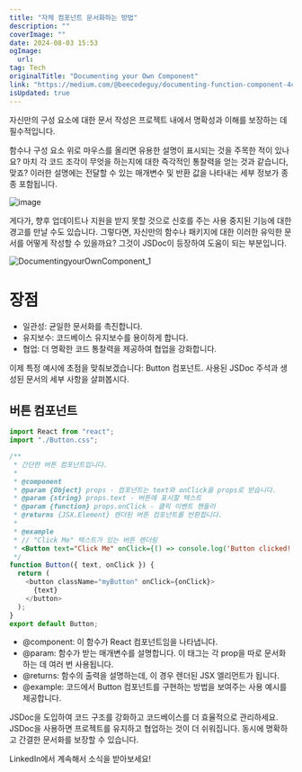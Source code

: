 ```yaml
---
title: "자체 컴포넌트 문서화하는 방법"
description: ""
coverImage: ""
date: 2024-08-03 15:53
ogImage: 
  url: 
tag: Tech
originalTitle: "Documenting your Own Component"
link: "https://medium.com/@beecodeguy/documenting-function-component-4c6088dba7d9"
isUpdated: true
---
```






자신만의 구성 요소에 대한 문서 작성은 프로젝트 내에서 명확성과 이해를 보장하는 데 필수적입니다.

함수나 구성 요소 위로 마우스를 올리면 유용한 설명이 표시되는 것을 주목한 적이 있나요? 마치 각 코드 조각이 무엇을 하는지에 대한 즉각적인 통찰력을 얻는 것과 같습니다, 맞죠? 이러한 설명에는 전달할 수 있는 매개변수 및 반환 값을 나타내는 세부 정보가 종종 포함됩니다.

![image](/assets/img/DocumentingyourOwnComponent_0.png)

게다가, 향후 업데이트나 지원을 받지 못할 것으로 신호를 주는 사용 중지된 기능에 대한 경고를 만날 수도 있습니다. 그렇다면, 자신만의 함수나 패키지에 대한 이러한 유익한 문서를 어떻게 작성할 수 있을까요? 그것이 JSDoc이 등장하여 도움이 되는 부분입니다.

<div class="content-ad"></div>

![DocumentingyourOwnComponent_1](/assets/img/DocumentingyourOwnComponent_1.png)

# 장점

- 일관성: 균일한 문서화를 촉진합니다.
- 유지보수: 코드베이스 유지보수를 용이하게 합니다.
- 협업: 더 명확한 코드 통찰력을 제공하여 협업을 강화합니다.

이제 특정 예시에 초점을 맞춰보겠습니다: Button 컴포넌트. 사용된 JSDoc 주석과 생성된 문서의 세부 사항을 살펴봅시다.

<div class="content-ad"></div>

## 버튼 컴포넌트

```js
import React from "react";
import "./Button.css";
```

```js
/**
 * 간단한 버튼 컴포넌트입니다.
 *
 * @component
 * @param {Object} props - 컴포넌트는 text와 onClick을 props로 받습니다.
 * @param {string} props.text - 버튼에 표시할 텍스트
 * @param {function} props.onClick - 클릭 이벤트 핸들러
 * @returns {JSX.Element} 렌더된 버튼 컴포넌트를 반환합니다.
 *
 * @example
 * // "Click Me" 텍스트가 있는 버튼 렌더링
 * <Button text="Click Me" onClick={() => console.log('Button clicked!')} />
 */
function Button({ text, onClick }) {
  return (
    <button className="myButton" onClick={onClick}>
      {text}
    </button>
  );
}
export default Button;
```

- @component: 이 함수가 React 컴포넌트임을 나타냅니다.
- @param: 함수가 받는 매개변수를 설명합니다. 이 태그는 각 prop을 따로 문서화하는 데 여러 번 사용됩니다.
- @returns: 함수의 출력을 설명하는데, 이 경우 렌더된 JSX 엘리먼트가 됩니다.
- @example: 코드에서 Button 컴포넌트를 구현하는 방법을 보여주는 사용 예시를 제공합니다.

<div class="content-ad"></div>

JSDoc을 도입하여 코드 구조를 강화하고 코드베이스를 더 효율적으로 관리하세요. JSDoc을 사용하면 프로젝트를 유지하고 협업하는 것이 더 쉬워집니다. 동시에 명확하고 간결한 문서화를 보장할 수 있습니다.

LinkedIn에서 계속해서 소식을 받아보세요!
